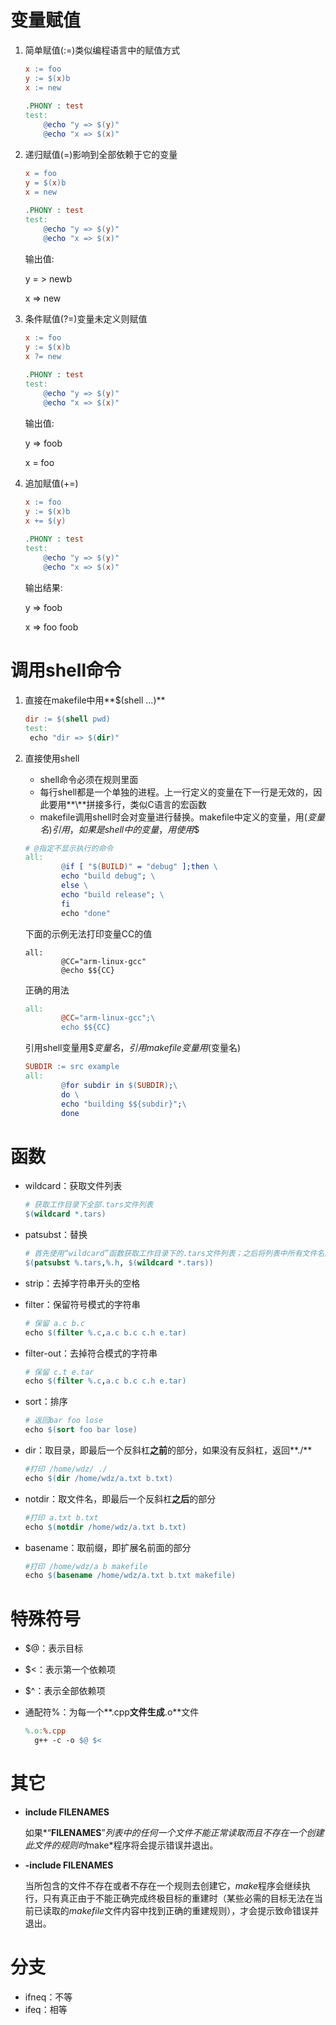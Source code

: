 # 变量赋值

1. 简单赋值(:=)类似编程语言中的赋值方式

   ```makefile
   x := foo
   y := $(x)b
   x := new
    
   .PHONY : test
   test:
       @echo "y => $(y)"
       @echo "x => $(x)"
   ```

2. 递归赋值(=)影响到全部依赖于它的变量

   ```makefile
   x = foo
   y = $(x)b
   x = new
    
   .PHONY : test
   test:
       @echo "y => $(y)"
       @echo "x => $(x)"
   ```

   输出值:

   y = > newb

   x => new

3. 条件赋值(?=)变量未定义则赋值

   ```makefile
   x := foo
   y := $(x)b
   x ?= new
    
   .PHONY : test
   test:
       @echo "y => $(y)"
       @echo "x => $(x)"
   ```

   输出值:

   y => foob

   x = foo

4. 追加赋值(+=)

   ```makefile
   x := foo
   y := $(x)b
   x += $(y)
    
   .PHONY : test
   test:
       @echo "y => $(y)"
       @echo "x => $(x)"
   ```

   输出结果:

   y => foob

   x => foo foob



# 调用shell命令

1. 直接在makefile中用**$(shell ...)**

   ```makefile
   dir := $(shell pwd)
   test:
   	echo "dir => $(dir)"
   ```

2. 直接使用shell

   - shell命令必须在规则里面
   - 每行shell都是一个单独的进程。上一行定义的变量在下一行是无效的，因此要用**\\**拼接多行，类似C语言的宏函数
   - makefile调用shell时会对变量进行替换。makefile中定义的变量，用$(变量名)引用，如果是shell中的变量，用使用$$

   ```makefile
   # @指定不显示执行的命令
   all:
           @if [ "$(BUILD)" = "debug" ];then \
           echo "build debug"; \
           else \
           echo "build release"; \
           fi
           echo "done"
   ```

   下面的示例无法打印变量CC的值

   ```
   all:
           @CC="arm-linux-gcc"
           @echo $${CC}
   ```

   正确的用法

   ```makefile
   all:
           @CC="arm-linux-gcc";\
           echo $${CC}
   ```

   引用shell变量用$${变量名}，引用makefile变量用$(变量名)

   ```makefile
   SUBDIR := src example
   all:
           @for subdir in $(SUBDIR);\
           do \
           echo "building $${subdir}";\
           done
   ```




# 函数

+ wildcard：获取文件列表

  ```makefile
  # 获取工作目录下全部.tars文件列表
  $(wildcard *.tars)
  ```

+ patsubst：替换

  ```makefile
  # 首先使用“wildcard”函数获取工作目录下的.tars文件列表；之后将列表中所有文件名的后缀.tars替换为.h。这样我们就可以得到在当前目录可生成的.h文件列表
  $(patsubst %.tars,%.h, $(wildcard *.tars))
  ```

+ strip：去掉字符串开头的空格

+ filter：保留符号模式的字符串

  ```makefile
  # 保留 a.c b.c
  echo $(filter %.c,a.c b.c c.h e.tar)
  ```

+ filter-out：去掉符合模式的字符串

  ```makefile
  # 保留 c.t e.tar
  echo $(filter %.c,a.c b.c c.h e.tar)
  ```

+ sort：排序

  ```makefile
  # 返回bar foo lose
  echo $(sort foo bar lose)
  ```

+ dir：取目录，即最后一个反斜杠**之前**的部分，如果没有反斜杠，返回**./**

  ```makefile
  #打印 /home/wdz/ ./
  echo $(dir /home/wdz/a.txt b.txt)
  ```

+ notdir：取文件名，即最后一个反斜杠**之后**的部分

  ```makefile
  #打印 a.txt b.txt
  echo $(notdir /home/wdz/a.txt b.txt)
  ```

+ basename：取前缀，即扩展名前面的部分

  ```makefile
  #打印 /home/wdz/a b makefile
  echo $(basename /home/wdz/a.txt b.txt makefile)
  ```




# 特殊符号

+ $@：表示目标

+ $<：表示第一个依赖项

+ $^：表示全部依赖项

+ 通配符%：为每一个**.cpp**文件生成**.o**文件

  ```makefile
  %.o:%.cpp
  	g++ -c -o $@ $<
  ```




# 其它

+ **include FILENAMES**

  如果*“**FILENAMES**”*列表中的任何一个文件不能正常读取而且不存在一个创建此文件的规则时*make*程序将会提示错误并退出。

+ **-include FILENAMES**

  当所包含的文件不存在或者不存在一个规则去创建它，*make*程序会继续执行，只有真正由于不能正确完成终极目标的重建时（某些必需的目标无法在当前已读取的*makefile*文件内容中找到正确的重建规则），才会提示致命错误并退出。



# 分支

+ ifneq：不等
+ ifeq：相等